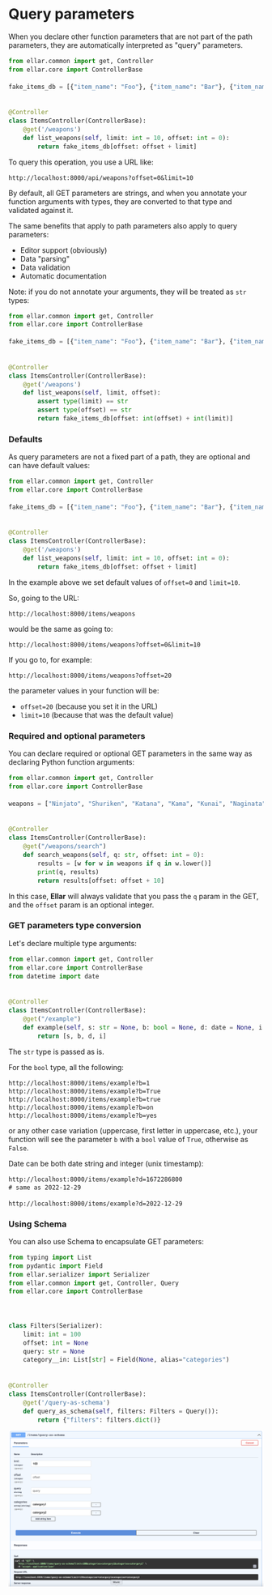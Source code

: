 # Query parameters

When you declare other function parameters that are not part of the path parameters, they are automatically interpreted as "query" parameters.

```python
from ellar.common import get, Controller
from ellar.core import ControllerBase

fake_items_db = [{"item_name": "Foo"}, {"item_name": "Bar"}, {"item_name": "Baz"}]


@Controller
class ItemsController(ControllerBase):
    @get('/weapons')
    def list_weapons(self, limit: int = 10, offset: int = 0):
        return fake_items_db[offset: offset + limit]
```

To query this operation, you use a URL like:

```
http://localhost:8000/api/weapons?offset=0&limit=10
```
By default, all GET parameters are strings, and when you annotate your function arguments with types, they are converted to that type and validated against it.

The same benefits that apply to path parameters also apply to query parameters:

- Editor support (obviously)
- Data "parsing"
- Data validation
- Automatic documentation


Note: if you do not annotate your arguments, they will be treated as `str` types:

```python
from ellar.common import get, Controller
from ellar.core import ControllerBase

fake_items_db = [{"item_name": "Foo"}, {"item_name": "Bar"}, {"item_name": "Baz"}]


@Controller
class ItemsController(ControllerBase):
    @get('/weapons')
    def list_weapons(self, limit, offset):
        assert type(limit) == str
        assert type(offset) == str
        return fake_items_db[offset: int(offset) + int(limit)]
```

### Defaults

As query parameters are not a fixed part of a path, they are optional and can have default values:

```python
from ellar.common import get, Controller
from ellar.core import ControllerBase

fake_items_db = [{"item_name": "Foo"}, {"item_name": "Bar"}, {"item_name": "Baz"}]


@Controller
class ItemsController(ControllerBase):
    @get('/weapons')
    def list_weapons(self, limit: int = 10, offset: int = 0):
        return fake_items_db[offset: offset + limit]
```

In the example above we set default values of `offset=0` and `limit=10`.

So, going to the URL:
```
http://localhost:8000/items/weapons
```
would be the same as going to:
```
http://localhost:8000/items/weapons?offset=0&limit=10
```
If you go to, for example:
```
http://localhost:8000/items/weapons?offset=20
```

the parameter values in your function will be:

 - `offset=20`  (because you set it in the URL)
 - `limit=10`  (because that was the default value)


### Required and optional parameters

You can declare required or optional GET parameters in the same way as declaring Python function arguments:

```python
from ellar.common import get, Controller
from ellar.core import ControllerBase

weapons = ["Ninjato", "Shuriken", "Katana", "Kama", "Kunai", "Naginata", "Yari"]


@Controller
class ItemsController(ControllerBase):
    @get("/weapons/search")
    def search_weapons(self, q: str, offset: int = 0):
        results = [w for w in weapons if q in w.lower()]
        print(q, results)
        return results[offset: offset + 10]
```

In this case, **Ellar** will always validate that you pass the `q` param in the GET, and the `offset` param is an optional integer.

### GET parameters type conversion

Let's declare multiple type arguments:
```python
from ellar.common import get, Controller
from ellar.core import ControllerBase
from datetime import date


@Controller
class ItemsController(ControllerBase):
    @get("/example")
    def example(self, s: str = None, b: bool = None, d: date = None, i: int = None):
        return [s, b, d, i]
```
The `str` type is passed as is.

For the `bool` type, all the following:
```
http://localhost:8000/items/example?b=1
http://localhost:8000/items/example?b=True
http://localhost:8000/items/example?b=true
http://localhost:8000/items/example?b=on
http://localhost:8000/items/example?b=yes
```
or any other case variation (uppercase, first letter in uppercase, etc.), your function will see
the parameter `b` with a `bool` value of `True`, otherwise as `False`.

Date can be both date string and integer (unix timestamp):
```
http://localhost:8000/items/example?d=1672286800
# same as 2022-12-29

http://localhost:8000/items/example?d=2022-12-29
```

### Using Schema

You can also use Schema to encapsulate GET parameters:

```python
from typing import List
from pydantic import Field
from ellar.serializer import Serializer
from ellar.common import get, Controller, Query
from ellar.core import ControllerBase



class Filters(Serializer):
    limit: int = 100
    offset: int = None
    query: str = None
    category__in: List[str] = Field(None, alias="categories")


@Controller
class ItemsController(ControllerBase):
    @get('/query-as-schema')
    def query_as_schema(self, filters: Filters = Query()):
        return {"filters": filters.dict()}
```
![Query Doc](../../img/query_filter_swagger.png)
